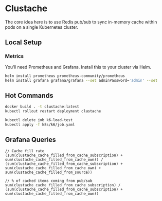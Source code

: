 # Clustache

The core idea here is to use Redis pub/sub to sync in-memory cache within pods on a single Kubernetes cluster.

## Local Setup

### Metrics

You'll need Prometheus and Grafana. Install this to your cluster via Helm.

```bash
helm install prometheus prometheus-community/prometheus
helm install grafana grafana/grafana --set adminPassword='admin' --set service.type=LoadBalancer
```

## Hot Commands

```bash
docker build . -t clustache:latest
kubectl rollout restart deployment clustache

kubectl delete job k6-load-test
kubectl apply -f k8s/k6/job.yaml
```

## Grafana Queries

```
// Cache fill rate
(sum(clustache_cache_filled_from_cache_subscription) + sum(clustache_cache_filled_from_cache_own)) / (sum(clustache_cache_filled_from_cache_subscription) + sum(clustache_cache_filled_from_cache_own) + sum(clustache_cache_filled_from_source))

// % of cached items coming from pub/sub
sum(clustache_cache_filled_from_cache_subscription) / (sum(clustache_cache_filled_from_cache_subscription) + sum(clustache_cache_filled_from_cache_own))
```